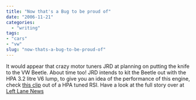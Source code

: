 ```yaml
---
title: "Now that's a Bug to be proud of"
date: "2006-11-21"
categories: 
  - "writing"
tags:
- "cars"
- "vw"
slug: "now-thats-a-bug-to-be-proud-of"
---
```


It would appear that crazy motor tuners JRD at planning on putting the knife to the VW Beetle. About time too! JRD intends to kit the Beetle out with the HPA 3.2 litre V6 lump, to give you an idea of the performance of this engine, check [this clip](https://youtube.com/watch?v=WiVr1APDj84) out of a HPA tuned RSI. Have a look at the full story over at [Left Lane News](https://www.leftlanenews.com/2006/11/20/tuner-plans-385-horsepower-beetle/)
